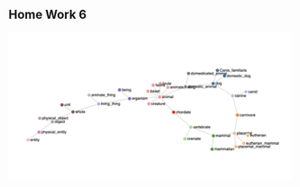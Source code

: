 
## Home Work 6
![alt text](https://github.com/rauan-assabayev/data_visualisation/blob/master/WordNet_Graph/result.png)
